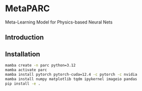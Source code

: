 # MetaPARC
Meta-Learning Model for Physics-based Neural Nets

## Introduction



## Installation

```bash
mamba create -n parc python=3.12
mamba activate parc
mamba install pytorch pytorch-cuda=12.4 -c pytorch -c nvidia
mamba install numpy matplotlib tqdm ipykernel imageio pandas
pip install -e .
```